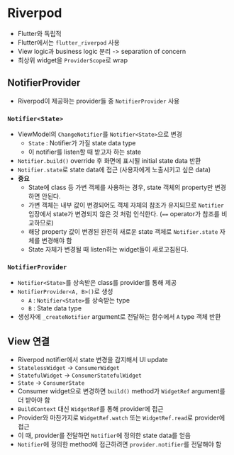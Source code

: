 # Riverpod

- Flutter와 독립적
- Flutter에서는 `flutter_riverpod` 사용
- View logic과 business logic 분리 -> separation of concern
- 최상위 widget을 `ProviderScope`로 wrap

## NotifierProvider

- Riverpod이 제공하는 provider들 중 `NotifierProvider` 사용

### `Notifier<State>`

- ViewModel의 `ChangeNotifier`를 `Notifier<State>`으로 변경
  - `State` : Notifier가 가질 state data type
  - 이 notifier를 listen할 때 받고자 하는 state
- `Notifier.build()` override 후 화면에 표시될 initial state data 반환
- `Notifier.state`로 state data에 접근 (사용자에게 노출시키고 싶은 data)
- **중요**
  - State에 class 등 가변 객체를 사용하는 경우, state 객체의 property만 변경하면 안된다.
  - 가변 객체는 내부 값이 변경되어도 객체 자체의 참조가 유지되므로 `Notifier` 입장에서 state가 변경되지 않은 것 처럼 인식한다. (`==` operator가 참조를 비교하므로)
  - 해당 property 값이 변경된 완전히 새로운 state 객체로 `Notifier.state` 자체를 변경해야 함
  - State 자체가 변경될 때 listen하는 widget들이 새로고침된다.

### `NotifierProvider`

- `Notifier<State>`를 상속받은 class를 provider를 통해 제공
- `NotifierProvider<A, B>()`로 생성
  - `A` : `Notifier<State>`를 상속받는 type
  - `B` : State data type
- 생성자에 `_createNotifier` argument로 전달하는 함수에서 `A` type 객체 반환

## View 연결

- Riverpod notifier에서 state 변경을 감지해서 UI update
- `StatelessWidget` -> `ConsumerWidget`
- `StatefulWidget` -> `ConsumerStatefulWidget`
- `State` -> `ConsumerState`
- Consumer widget으로 변경하면 `build()` method가 `WidgetRef` argument를 더 받아야 함
- `BuildContext` 대신 `WidgetRef`를 통해 provider에 접근
- Provider와 마찬가지로 `WidgetRef.watch` 또는 `WidgetRef.read`로 provider에 접근
- 이 때, provider를 전달하면 `Notifier`에 정의한 state data를 얻음
- `Notifier`에 정의한 method에 접근하려면 `provider.notifier`를 전달해야 함
